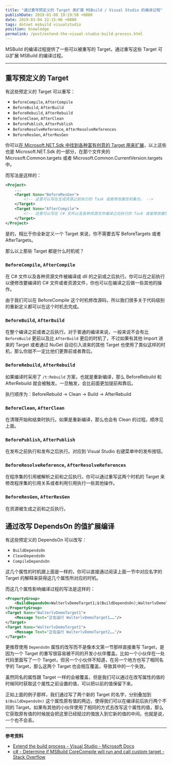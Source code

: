 ```yaml
---
title: "通过重写预定义的 Target 来扩展 MSBuild / Visual Studio 的编译过程"
publishDate: 2019-01-08 19:19:58 +0800
date: 2019-03-04 22:15:06 +0800
tags: dotnet msbuild visualstudio
position: knowledge
permalink: /post/extend-the-visual-studio-build-process.html
---
```


MSBuild 的编译过程提供了一些可以被重写的 Target，通过重写这些 Target 可以扩展 MSBuild 的编译过程。

---

<div id="toc"></div>

## 重写预定义的 Target

有这些预定义的 Target 可以重写：

- `BeforeCompile`, `AfterCompile`
- `BeforeBuild`, `AfterBuild`
- `BeforeRebuild`, `AfterRebuild`
- `BeforeClean`, `AfterClean`
- `BeforePublish`, `AfterPublish`
- `BeforeResolveReference`, `AfterResolveReferences`
- `BeforeResGen`, `AfterResGen`

你可以[在 Microsoft.NET.Sdk 中找到各种富有创意的 Target 用来扩展](/post/read-microsoft-net-sdk)，以上这些也是 Microsoft.NET.Sdk 的一部分，在那个文件夹的 Microsoft.Common.targets 或者 Microsoft.Common.CurrentVersion.targets 中。

而写法是这样的：

```xml
<Project>
    ...
    <Target Name="BeforeResGen">
        <!-- 这里可以写在生成资源之前执行的 Task 或者修改属性和集合。 -->
    </Target>
    <Target Name="AfterCompile">
        <!-- 这里可以写在 C# 文件以及各种资源文件编译之后执行的 Task 或者修改属性和集合。 -->
    </Target>
</Project>
```

是的，相比于你全新定义一个 Target 来说，你不需要去写 BeforeTargets 或者 AfterTargets。

那么以上那些 Target 都是什么时机呢？

### `BeforeCompile`, `AfterCompile`

在 C# 文件以及各种资源文件被编译成 dll 的之前或之后执行。你可以在之前执行以便修改要编译的 C# 文件或者资源文件，你也可以在编译之后做一些其他的操作。

由于我们可以在 BeforeCompile 这个时机修改源码，所以我们很多关于代码级别的重新定义都可以在这个时机去完成。

### `BeforeBuild`, `AfterBuild`

在整个编译之前或者之后执行。对于普通的编译来说，一般来说不会有比 `BeforeBuild` 更前以及比 `AfterBuild` 更后的时机了，不过如果有其他 Import 进来的 Target 或者通过 NuGet 自动引入进来的其他 Target 也使用了类似这样的时机，那么你就不一定比他们更靠前或者靠后。

### `BeforeRebuild`, `AfterRebuild`

如果编译时采用了 `/t:Rebuild` 方案，也就是重新编译，那么 BeforeRebuild 和 AfterRebuild 就会被触发。一旦触发，会比前面更加提前和靠后。

执行顺序为：BeforeRebuild -> Clean -> Build -> AfterRebuild

### `BeforeClean`, `AfterClean`

在清理开始和结束时执行。如果是重新编译，那么也会有 Clean 的过程。顺序见上面。

### `BeforePublish`, `AfterPublish`

在发布之前执行和发布之后执行。对应到 Visual Studio 右键菜单中的发布按钮。

### `BeforeResolveReference`, `AfterResolveReferences`

在程序集的引用被解析之前和之后执行。你可以通过重写这两个时机的 Target 来修改程序集的引用关系或者利用引用执行一些其他操作。

### `BeforeResGen`, `AfterResGen`

在资源被生成之前和之后执行。

## 通过改写 DependsOn 的值扩展编译

有这些预定义的 DependsOn 可以改写：

- `BuildDependsOn`
- `CleanDependsOn`
- `CompileDependsOn`

这几个属性的时机跟上面是一样的，你可以直接通过阅读上面一节中对应名字的 Target 的解释来获得这几个属性所对应的时机。

而这几个属性影响编译过程的写法是这样的：

```xml
<PropertyGroup>
    <BuildDependsOn>WalterlvDemoTarget1;$(BuildDependsOn);WalterlvDemoTarget1</BuildDependsOn>
</PropertyGroup>
<Target Name="WalterlvDemoTarget1">  
    <Message Text="正在运行 WalterlvDemoTarget1……"/>  
</Target>  
<Target Name="WalterlvDemoTarget1">  
    <Message Text="正在运行 WalterlvDemoTarget2……"/>  
</Target>
```

更推荐使用 `DependsOn` 属性的改写而不是像本文第一节那样直接重写 Target，是因为一个 Target 的重写很容易被不同的开发小伙伴覆盖。比如一个小伙伴在一处代码里面写了一个 Target，但另一个小伙伴不知道，在另一个地方也写了相同名字的 Target，那么这两个 Target 也会相互覆盖，导致其中的一个失效。

虽然同名的属性跟 Target 一样的会被覆盖，但是我们可以通过在改写属性的值的时候同时获取这个属性之前设置的值，可以把以前的值保留下来。

正如上面的例子那样，我们通过写了两个新的 Target 的名字，分别叠加到 `$(BuildDependsOn)` 这个属性原有值的两边，使得我们可以在编译前后执行两个不同的 Target。如果有其他的小伙伴使用了相同的方式去改写这个属性的值，那么它获取原有值的时候就会把这里已经赋过的值放入到它新的值的中间。也就是说，一个也不会丢。

---

**参考资料**

- [Extend the build process - Visual Studio - Microsoft Docs](https://docs.microsoft.com/en-us/visualstudio/msbuild/how-to-extend-the-visual-studio-build-process)
- [c# - Determine if MSBuild CoreCompile will run and call custom target - Stack Overflow](https://stackoverflow.com/questions/11667510/determine-if-msbuild-corecompile-will-run-and-call-custom-target)

